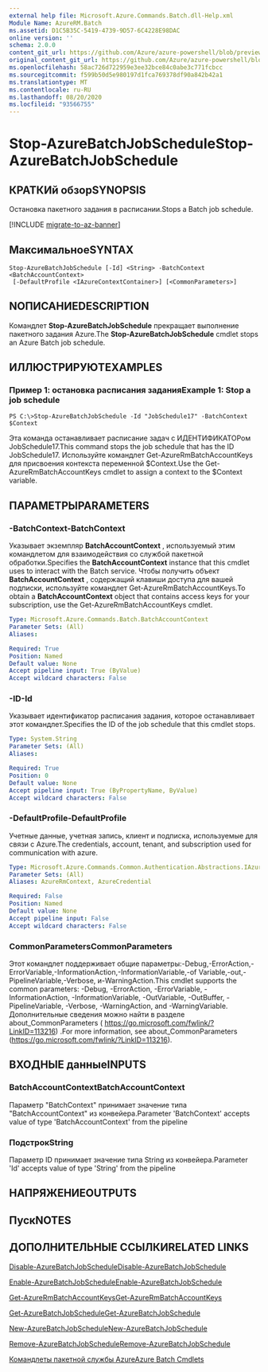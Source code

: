 ```yaml
---
external help file: Microsoft.Azure.Commands.Batch.dll-Help.xml
Module Name: AzureRM.Batch
ms.assetid: D1C5B35C-5419-4739-9D57-6C4228E98DAC
online version: ''
schema: 2.0.0
content_git_url: https://github.com/Azure/azure-powershell/blob/preview/src/ResourceManager/AzureBatch/Commands.Batch/help/Stop-AzureBatchJobSchedule.md
original_content_git_url: https://github.com/Azure/azure-powershell/blob/preview/src/ResourceManager/AzureBatch/Commands.Batch/help/Stop-AzureBatchJobSchedule.md
ms.openlocfilehash: 58ac726d722959e3ee32bce84c0abe3c771fcbcc
ms.sourcegitcommit: f599b50d5e980197d1fca769378df90a842b42a1
ms.translationtype: MT
ms.contentlocale: ru-RU
ms.lasthandoff: 08/20/2020
ms.locfileid: "93566755"
---
```

# <span data-ttu-id="4fb1c-101">Stop-AzureBatchJobSchedule</span><span class="sxs-lookup"><span data-stu-id="4fb1c-101">Stop-AzureBatchJobSchedule</span></span>

## <span data-ttu-id="4fb1c-102">КРАТКИй обзор</span><span class="sxs-lookup"><span data-stu-id="4fb1c-102">SYNOPSIS</span></span>
<span data-ttu-id="4fb1c-103">Остановка пакетного задания в расписании.</span><span class="sxs-lookup"><span data-stu-id="4fb1c-103">Stops a Batch job schedule.</span></span>

[!INCLUDE [migrate-to-az-banner](../../includes/migrate-to-az-banner.md)]

## <span data-ttu-id="4fb1c-104">Максимальное</span><span class="sxs-lookup"><span data-stu-id="4fb1c-104">SYNTAX</span></span>

```
Stop-AzureBatchJobSchedule [-Id] <String> -BatchContext <BatchAccountContext>
 [-DefaultProfile <IAzureContextContainer>] [<CommonParameters>]
```

## <span data-ttu-id="4fb1c-105">NОПИСАНИЕ</span><span class="sxs-lookup"><span data-stu-id="4fb1c-105">DESCRIPTION</span></span>
<span data-ttu-id="4fb1c-106">Командлет **Stop-AzureBatchJobSchedule** прекращает выполнение пакетного задания Azure.</span><span class="sxs-lookup"><span data-stu-id="4fb1c-106">The **Stop-AzureBatchJobSchedule** cmdlet stops an Azure Batch job schedule.</span></span>

## <span data-ttu-id="4fb1c-107">ИЛЛЮСТРИРУЮТ</span><span class="sxs-lookup"><span data-stu-id="4fb1c-107">EXAMPLES</span></span>

### <span data-ttu-id="4fb1c-108">Пример 1: остановка расписания задания</span><span class="sxs-lookup"><span data-stu-id="4fb1c-108">Example 1: Stop a job schedule</span></span>
```
PS C:\>Stop-AzureBatchJobSchedule -Id "JobSchedule17" -BatchContext $Context
```

<span data-ttu-id="4fb1c-109">Эта команда останавливает расписание задач с ИДЕНТИФИКАТОРом JobSchedule17.</span><span class="sxs-lookup"><span data-stu-id="4fb1c-109">This command stops the job schedule that has the ID JobSchedule17.</span></span>
<span data-ttu-id="4fb1c-110">Используйте командлет Get-AzureRmBatchAccountKeys для присвоения контекста переменной $Context.</span><span class="sxs-lookup"><span data-stu-id="4fb1c-110">Use the Get-AzureRmBatchAccountKeys cmdlet to assign a context to the $Context variable.</span></span>

## <span data-ttu-id="4fb1c-111">ПАРАМЕТРЫ</span><span class="sxs-lookup"><span data-stu-id="4fb1c-111">PARAMETERS</span></span>

### <span data-ttu-id="4fb1c-112">-BatchContext</span><span class="sxs-lookup"><span data-stu-id="4fb1c-112">-BatchContext</span></span>
<span data-ttu-id="4fb1c-113">Указывает экземпляр **BatchAccountContext** , используемый этим командлетом для взаимодействия со службой пакетной обработки.</span><span class="sxs-lookup"><span data-stu-id="4fb1c-113">Specifies the **BatchAccountContext** instance that this cmdlet uses to interact with the Batch service.</span></span>
<span data-ttu-id="4fb1c-114">Чтобы получить объект **BatchAccountContext** , содержащий клавиши доступа для вашей подписки, используйте командлет Get-AzureRmBatchAccountKeys.</span><span class="sxs-lookup"><span data-stu-id="4fb1c-114">To obtain a **BatchAccountContext** object that contains access keys for your subscription, use the Get-AzureRmBatchAccountKeys cmdlet.</span></span>

```yaml
Type: Microsoft.Azure.Commands.Batch.BatchAccountContext
Parameter Sets: (All)
Aliases: 

Required: True
Position: Named
Default value: None
Accept pipeline input: True (ByValue)
Accept wildcard characters: False
```

### <span data-ttu-id="4fb1c-115">-ID</span><span class="sxs-lookup"><span data-stu-id="4fb1c-115">-Id</span></span>
<span data-ttu-id="4fb1c-116">Указывает идентификатор расписания задания, которое останавливает этот командлет.</span><span class="sxs-lookup"><span data-stu-id="4fb1c-116">Specifies the ID of the job schedule that this cmdlet stops.</span></span>

```yaml
Type: System.String
Parameter Sets: (All)
Aliases: 

Required: True
Position: 0
Default value: None
Accept pipeline input: True (ByPropertyName, ByValue)
Accept wildcard characters: False
```

### <span data-ttu-id="4fb1c-117">-DefaultProfile</span><span class="sxs-lookup"><span data-stu-id="4fb1c-117">-DefaultProfile</span></span>
<span data-ttu-id="4fb1c-118">Учетные данные, учетная запись, клиент и подписка, используемые для связи с Azure.</span><span class="sxs-lookup"><span data-stu-id="4fb1c-118">The credentials, account, tenant, and subscription used for communication with azure.</span></span>

```yaml
Type: Microsoft.Azure.Commands.Common.Authentication.Abstractions.IAzureContextContainer
Parameter Sets: (All)
Aliases: AzureRmContext, AzureCredential

Required: False
Position: Named
Default value: None
Accept pipeline input: False
Accept wildcard characters: False
```

### <span data-ttu-id="4fb1c-119">CommonParameters</span><span class="sxs-lookup"><span data-stu-id="4fb1c-119">CommonParameters</span></span>
<span data-ttu-id="4fb1c-120">Этот командлет поддерживает общие параметры:-Debug,-ErrorAction,-ErrorVariable,-InformationAction,-InformationVariable,-of Variable,-out,-PipelineVariable,-Verbose, и-WarningAction.</span><span class="sxs-lookup"><span data-stu-id="4fb1c-120">This cmdlet supports the common parameters: -Debug, -ErrorAction, -ErrorVariable, -InformationAction, -InformationVariable, -OutVariable, -OutBuffer, -PipelineVariable, -Verbose, -WarningAction, and -WarningVariable.</span></span> <span data-ttu-id="4fb1c-121">Дополнительные сведения можно найти в разделе about_CommonParameters ( https://go.microsoft.com/fwlink/?LinkID=113216) .</span><span class="sxs-lookup"><span data-stu-id="4fb1c-121">For more information, see about_CommonParameters (https://go.microsoft.com/fwlink/?LinkID=113216).</span></span>

## <span data-ttu-id="4fb1c-122">ВХОДНЫЕ данные</span><span class="sxs-lookup"><span data-stu-id="4fb1c-122">INPUTS</span></span>

### <span data-ttu-id="4fb1c-123">BatchAccountContext</span><span class="sxs-lookup"><span data-stu-id="4fb1c-123">BatchAccountContext</span></span>
<span data-ttu-id="4fb1c-124">Параметр "BatchContext" принимает значение типа "BatchAccountContext" из конвейера.</span><span class="sxs-lookup"><span data-stu-id="4fb1c-124">Parameter 'BatchContext' accepts value of type 'BatchAccountContext' from the pipeline</span></span>

### <span data-ttu-id="4fb1c-125">Подстрок</span><span class="sxs-lookup"><span data-stu-id="4fb1c-125">String</span></span>
<span data-ttu-id="4fb1c-126">Параметр ID принимает значение типа String из конвейера.</span><span class="sxs-lookup"><span data-stu-id="4fb1c-126">Parameter 'Id' accepts value of type 'String' from the pipeline</span></span>

## <span data-ttu-id="4fb1c-127">НАПРЯЖЕНИЕ</span><span class="sxs-lookup"><span data-stu-id="4fb1c-127">OUTPUTS</span></span>

## <span data-ttu-id="4fb1c-128">Пуск</span><span class="sxs-lookup"><span data-stu-id="4fb1c-128">NOTES</span></span>

## <span data-ttu-id="4fb1c-129">ДОПОЛНИТЕЛЬНЫЕ ССЫЛКИ</span><span class="sxs-lookup"><span data-stu-id="4fb1c-129">RELATED LINKS</span></span>

[<span data-ttu-id="4fb1c-130">Disable-AzureBatchJobSchedule</span><span class="sxs-lookup"><span data-stu-id="4fb1c-130">Disable-AzureBatchJobSchedule</span></span>](./Disable-AzureBatchJobSchedule.md)

[<span data-ttu-id="4fb1c-131">Enable-AzureBatchJobSchedule</span><span class="sxs-lookup"><span data-stu-id="4fb1c-131">Enable-AzureBatchJobSchedule</span></span>](./Enable-AzureBatchJobSchedule.md)

[<span data-ttu-id="4fb1c-132">Get-AzureRmBatchAccountKeys</span><span class="sxs-lookup"><span data-stu-id="4fb1c-132">Get-AzureRmBatchAccountKeys</span></span>](./Get-AzureRmBatchAccountKeys.md)

[<span data-ttu-id="4fb1c-133">Get-AzureBatchJobSchedule</span><span class="sxs-lookup"><span data-stu-id="4fb1c-133">Get-AzureBatchJobSchedule</span></span>](./Get-AzureBatchJobSchedule.md)

[<span data-ttu-id="4fb1c-134">New-AzureBatchJobSchedule</span><span class="sxs-lookup"><span data-stu-id="4fb1c-134">New-AzureBatchJobSchedule</span></span>](./New-AzureBatchJobSchedule.md)

[<span data-ttu-id="4fb1c-135">Remove-AzureBatchJobSchedule</span><span class="sxs-lookup"><span data-stu-id="4fb1c-135">Remove-AzureBatchJobSchedule</span></span>](./Remove-AzureBatchJobSchedule.md)

[<span data-ttu-id="4fb1c-136">Командлеты пакетной службы Azure</span><span class="sxs-lookup"><span data-stu-id="4fb1c-136">Azure Batch Cmdlets</span></span>](./AzureRM.Batch.md)


